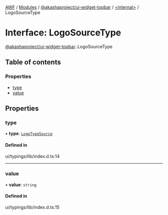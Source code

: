 [AWF](../README.md) / [Modules](../modules.md) / [@akashaproject/ui-widget-topbar](../modules/akashaproject_ui_widget_topbar.md) / [<internal\>](../modules/akashaproject_ui_widget_topbar._internal_.md) / LogoSourceType

# Interface: LogoSourceType

[@akashaproject/ui-widget-topbar](../modules/akashaproject_ui_widget_topbar.md).[<internal>](../modules/akashaproject_ui_widget_topbar._internal_.md).LogoSourceType

## Table of contents

### Properties

- [type](akashaproject_ui_widget_topbar._internal_.LogoSourceType.md#type)
- [value](akashaproject_ui_widget_topbar._internal_.LogoSourceType.md#value)

## Properties

### type

• **type**: [`LogoTypeSource`](../enums/akashaproject_ui_widget_topbar._internal_.LogoTypeSource.md)

#### Defined in

ui/typings/lib/index.d.ts:14

___

### value

• **value**: `string`

#### Defined in

ui/typings/lib/index.d.ts:15
